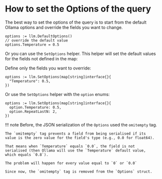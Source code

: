 # How to set the Options of the query

The best way to set the options of the query is to start from the default Ollama options and override the fields you want to change.

```golang
options := llm.DefaultOptions()
// override the default value
options.Temperature = 0.5
```

Or you can use the `SetOptions` helper. This helper will set the default values for the fields not defined in the map:

Define only the fields you want to override:
```golang
options := llm.SetOptions(map[string]interface{}{
  "Temperature": 0.5,
})
```

Or use the `SetOptions` helper with the `option` enums:
```golang
options := llm.SetOptions(map[string]interface{}{
  option.Temperature: 0.5,
  option.RepeatLastN: 2,
})
```

!!! note
    Before, the JSON serialization of the `Options` used the `omitempty` tag.

    The `omitempty` tag prevents a field from being serialised if its value is the zero value for the field's type (e.g., 0.0 for float64).

    That means when `Temperature` equals `0.0`, the field is not serialised (then Ollama will use the `Temperature` default value, which equals `0.8`).

    The problem will happen for every value equal to `0` or `0.0`

    Since now, the `omitempty` tag is removed from the `Options` struct.